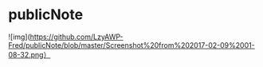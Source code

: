 # publicNote
![img](https://github.com/LzyAWP-Fred/publicNote/blob/master/Screenshot%20from%202017-02-09%2001-08-32.png）